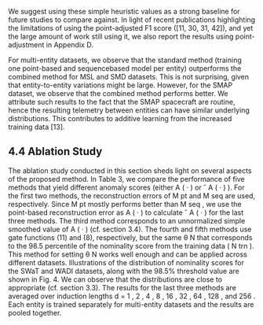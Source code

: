 We suggest using these simple heuristic values as a strong baseline for future studies to compare against. In light of recent publications highlighting the limitations of using the point-adjusted F1 score ([11, 30, 31, 42]), and yet the large amount of work still using it, we also report the results using point-adjustment in Appendix D.

For multi-entity datasets, we observe that the standard method (training one point-based and sequencebased model per entity) outperforms the combined method for MSL and SMD datasets. This is not surprising, given that entity-to-entity variations might be large. However, for the SMAP dataset, we observe that the combined method performs better. We attribute such results to the fact that the SMAP spacecraft are routine, hence the resulting telemetry between entities can have similar underlying distributions. This contributes to additive learning from the increased training data [13].

## 4.4 Ablation Study

The ablation study conducted in this section sheds light on several aspects of the proposed method. In Table 3, we compare the performance of five methods that yield different anomaly scores (either A ( · ) or ˆ A ( · ) ). For the first two methods, the reconstruction errors of M pt and M seq are used, respectively. Since M pt mostly performs better than M seq , we use the point-based reconstruction error as A ( · ) to calculate ˆ A ( · ) for the last three methods. The third method corresponds to an unnormalized simple smoothed value of A ( · ) (cf. section 3.4). The fourth and fifth methods use gate functions (11) and (8), respectively, but the same θ N that corresponds to the 98.5 percentile of the nominality score from the training data ( N trn ). This method for setting θ N works well enough and can be applied across different datasets. Illustrations of the distribution of nominality scores for the SWaT and WADI datasets, along with the 98.5% threshold value are shown in Fig. 4. We can observe that the distributions are close to appropriate (cf. section 3.3). The results for the last three methods are averaged over induction lengths d = 1 , 2 , 4 , 8 , 16 , 32 , 64 , 128 , and 256 . Each entity is trained separately for multi-entity datasets and the results are pooled together.